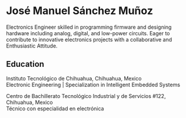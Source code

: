 # José Manuel Sánchez Muñoz

Electronics Engineer skilled in programming firmware and designing hardware including analog, digital, and low-power circuits. Eager to contribute to innovative electronics projects with a collaborative and Enthusiastic Attitude.

## Education
Instituto Tecnológico de Chihuahua, Chihuahua, Mexico                                  
Electronic Engineering | Specialization in Intelligent Embedded Systems

Centro de Bachillerato Tecnológico Industrial y de Servicios #122, Chihuahua, Mexico  
Técnico con especialidad en electrónica
